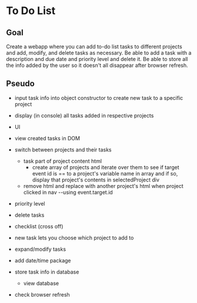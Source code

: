 # To Do List

## Goal
Create a webapp where you can add to-do list tasks to different projects and add, modify, and delete tasks as necessary. Be able to add a task with a description and due date and priority level and delete it. Be able to store all the info added by the user so it doesn't all disappear after browser refresh.

## Pseudo
- input task info into object constructor to create new task to a specific project
- display (in console) all tasks added in respective projects
- UI
- view created tasks in DOM
- switch between projects and their tasks
  - task part of project content html
    - create array of projects and iterate over them to see if target event id is == to a project's variable name in array and if so, display that project's contents in selectedProject div
  - remove html and replace with another project's html when project clicked in nav --using event.target.id
- priority level
- delete tasks
- checklist (cross off)
- new task lets you choose which project to add to
- expand/modify tasks

- add date/time package

- store task info in database
  - view database
- check browser refresh